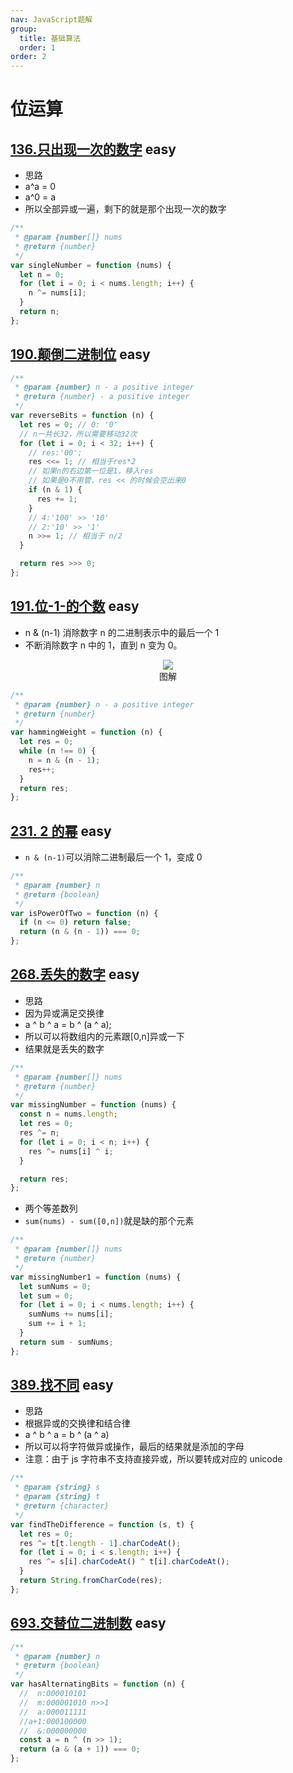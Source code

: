 ```yaml
---
nav: JavaScript题解
group:
  title: 基础算法
  order: 1
order: 2
---
```


# 位运算

## [136.只出现一次的数字](https://leetcode.cn/problems/single-number/) <Badge type="success">easy</Badge>

- 思路
- a^a = 0
- a^0 = a
- 所以全部异或一遍，剩下的就是那个出现一次的数字

```js
/**
 * @param {number[]} nums
 * @return {number}
 */
var singleNumber = function (nums) {
  let n = 0;
  for (let i = 0; i < nums.length; i++) {
    n ^= nums[i];
  }
  return n;
};
```

## [190.颠倒二进制位](https://leetcode.cn/problems/reverse-bits/) <Badge type="success">easy</Badge>

```js
/**
 * @param {number} n - a positive integer
 * @return {number} - a positive integer
 */
var reverseBits = function (n) {
  let res = 0; // 0: '0'
  // n一共长32，所以需要移动32次
  for (let i = 0; i < 32; i++) {
    // res:'00';
    res <<= 1; // 相当于res*2
    // 如果n的右边第一位是1，移入res
    // 如果是0不用管，res << 的时候会空出来0
    if (n & 1) {
      res += 1;
    }
    // 4:'100' >> '10'
    // 2:'10' >> '1'
    n >>= 1; // 相当于 n/2
  }

  return res >>> 0;
};
```

## [191.位-1-的个数](https://leetcode.cn/problems/number-of-1-bits/) <Badge type="success">easy</Badge>

- n & (n-1) 消除数字 n 的二进制表示中的最后一个 1
- 不断消除数字 n 中的 1，直到 n 变为 0。

<div align=center>
  <img src="https://cdn.jsdelivr.net/gh/gaoxiaoduan/picGoImg@main/images/202210251640239.png" style="max-width:100%" />
  <div align=center>图解</div>
</div>

```js
/**
 * @param {number} n - a positive integer
 * @return {number}
 */
var hammingWeight = function (n) {
  let res = 0;
  while (n !== 0) {
    n = n & (n - 1);
    res++;
  }
  return res;
};
```

## [231. 2 的幂](https://leetcode.cn/problems/power-of-two/) <Badge type="success">easy</Badge>

- `n & (n-1)`可以消除二进制最后一个 1，变成 0

```js
/**
 * @param {number} n
 * @return {boolean}
 */
var isPowerOfTwo = function (n) {
  if (n <= 0) return false;
  return (n & (n - 1)) === 0;
};
```

## [268.丢失的数字](https://leetcode.cn/problems/missing-number/) <Badge type="success">easy</Badge>

- 思路
- 因为异或满足交换律
- a ^ b ^ a = b ^ (a ^ a);
- 所以可以将数组内的元素跟[0,n]异或一下
- 结果就是丢失的数字

```js
/**
 * @param {number[]} nums
 * @return {number}
 */
var missingNumber = function (nums) {
  const n = nums.length;
  let res = 0;
  res ^= n;
  for (let i = 0; i < n; i++) {
    res ^= nums[i] ^ i;
  }

  return res;
};
```

- 两个等差数列
- `sum(nums) - sum([0,n])`就是缺的那个元素

```js
/**
 * @param {number[]} nums
 * @return {number}
 */
var missingNumber1 = function (nums) {
  let sumNums = 0;
  let sum = 0;
  for (let i = 0; i < nums.length; i++) {
    sumNums += nums[i];
    sum += i + 1;
  }
  return sum - sumNums;
};
```

## [389.找不同](https://leetcode.cn/problems/find-the-difference/) <Badge type="success">easy</Badge>

- 思路
- 根据异或的交换律和结合律
- a ^ b ^ a = b ^ (a ^ a)
- 所以可以将字符做异或操作，最后的结果就是添加的字母
- 注意：由于 js 字符串不支持直接异或，所以要转成对应的 unicode

```js
/**
 * @param {string} s
 * @param {string} t
 * @return {character}
 */
var findTheDifference = function (s, t) {
  let res = 0;
  res ^= t[t.length - 1].charCodeAt();
  for (let i = 0; i < s.length; i++) {
    res ^= s[i].charCodeAt() ^ t[i].charCodeAt();
  }
  return String.fromCharCode(res);
};
```

## [693.交替位二进制数](https://leetcode.cn/problems/binary-number-with-alternating-bits/) <Badge type="success">easy</Badge>

```js
/**
 * @param {number} n
 * @return {boolean}
 */
var hasAlternatingBits = function (n) {
  //  n:000010101
  //  m:000001010 n>>1
  //  a:000011111
  //a+1:000100000
  //  &:000000000
  const a = n ^ (n >> 1);
  return (a & (a + 1)) === 0;
};
```
